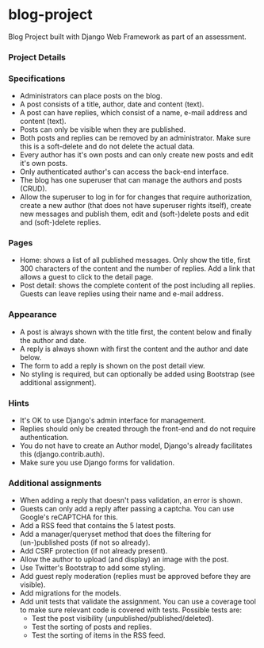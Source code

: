 # blog-project
Blog Project built with Django Web Framework as part of an assessment.

### Project Details 

### Specifications
- Administrators can place posts on the blog.
- A post consists of a title, author, date and content (text).
- A post can have replies, which consist of a name, e-mail address and content (text).
- Posts can only be visible when they are published.
- Both posts and replies can be removed by an administrator. Make sure this is a soft-delete and do not delete the actual data.
- Every author has it's own posts and can only create new posts and edit it's own posts.
- Only authenticated author's can access the back-end interface.
- The blog has one superuser that can manage the authors and posts (CRUD).
- Allow the superuser to log in for for changes that require authorization, create a new author (that does not have superuser rights itself), create new messages and publish them, edit and (soft-)delete posts and edit and (soft-)delete replies.

### Pages
- Home: shows a list of all published messages. Only show the title, first 300 characters of the content and the number of replies. Add a link that allows a guest to click to the detail page.
- Post detail: shows the complete content of the post including all replies. Guests can leave replies using their name and e-mail address.

### Appearance
- A post is always shown with the title first, the content below and finally the author and date.
- A reply is always shown with first the content and the author and date below.
- The form to add a reply is shown on the post detail view.
- No styling is required, but can optionally be added using Bootstrap (see additional assignment).

### Hints
- It's OK to use Django's admin interface for management.
- Replies should only be created through the front-end and do not require authentication.
- You do not have to create an Author model, Django's already facilitates this (django.contrib.auth).
- Make sure you use Django forms for validation.


### Additional assignments
- When adding a reply that doesn't pass validation, an error is shown.
- Guests can only add a reply after passing a captcha. You can use Google's reCAPTCHA for this.
- Add a RSS feed that contains the 5 latest posts.
- Add a manager/queryset method that does the filtering for (un-)published posts (if not so already).
- Add CSRF protection (if not already present).
- Allow the author to upload (and display) an image with the post.
- Use Twitter's Bootstrap to add some styling.
- Add guest reply moderation (replies must be approved before they are visible).
- Add migrations for the models.
- Add unit tests that validate the assignment. You can use a coverage tool to make sure relevant code is covered with tests. Possible tests are:
    - Test the post visibility (unpublished/published/deleted).
    - Test the sorting of posts and replies.
    - Test the sorting of items in the RSS feed.
